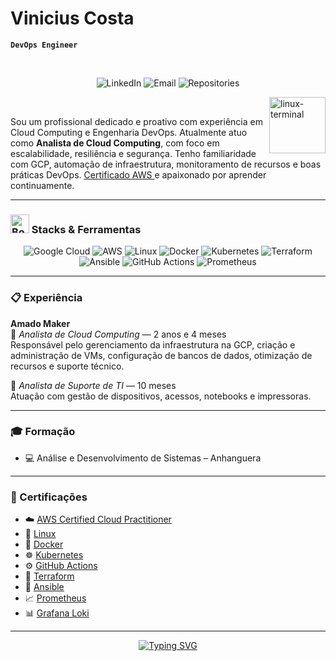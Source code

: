 # Vinicius Costa

**`DevOps Engineer`**

<br>

<!-- Contact Badges -->
<p align="center">
  <!-- LinkedIn Badge -->
  <a href="https://www.linkedin.com/in/devops-vinicius/" style="text-decoration: none;">
    <img alt="LinkedIn" title="Connect with me on LinkedIn" 
         src="https://custom-icon-badges.demolab.com/badge/-LinkedIn-282A36?style=for-the-badge&logo=linkedin&logoColor=white&labelColor=2496ED" />
  </a>

  <!-- Email Badge -->
  <a href="mailto:costavinicius692@gmail.com" style="text-decoration: none;">
    <img alt="Email" title="Send me an email" 
         src="https://custom-icon-badges.demolab.com/badge/-Gmail-282A36?style=for-the-badge&logo=gmail&logoColor=white&labelColor=2496ED" />
  </a>

  <!-- GitHub Repositories Badge -->
  <a href="https://github.com/vinicius3516?tab=repositories" style="text-decoration: none;">
    <img alt="Repositories" title="See my repositories on GitHub" 
         src="https://custom-icon-badges.demolab.com/badge/-Repositories-282A36?style=for-the-badge&logo=repo&logoColor=white&labelColor=2496ED" />
  </a>
</p>

<!-- Linux Gif -->
<img align="right" alt="linux-terminal" src="https://media.tenor.com/dHk-LfzHrtwAAAAj/linux-computer.gif" width="90px" />

<br>

Sou um profissional dedicado e proativo com experiência em Cloud Computing e Engenharia DevOps. Atualmente atuo como **Analista de Cloud Computing**, com foco em escalabilidade, resiliência e segurança. Tenho familiaridade com GCP, automação de infraestrutura, monitoramento de recursos e boas práticas DevOps. <a href="https://www.credly.com/badges/05583c87-adf7-4888-93f5-f28229c29078/linked_in_profile"> Certificado AWS </a> e apaixonado por aprender continuamente.

---

<h3><img src="https://raw.githubusercontent.com/Tarikul-Islam-Anik/Telegram-Animated-Emojis/main/Objects/Books.webp" alt="Books" width="30" height="30" /> Stacks & Ferramentas</h3>

<div align="center">
  <img alt="Google Cloud" src="https://img.shields.io/badge/GCP-4285F4?style=for-the-badge&logo=googlecloud&logoColor=white" />
  <img alt="AWS" src="https://img.shields.io/badge/AWS-232F3E?style=for-the-badge&logo=amazonaws&logoColor=white" />
  <img alt="Linux" src="https://img.shields.io/badge/Linux-FCC624?style=for-the-badge&logo=linux&logoColor=black" />
  <img alt="Docker" src="https://img.shields.io/badge/Docker-2496ED?style=for-the-badge&logo=docker&logoColor=white" />
  <img alt="Kubernetes" src="https://img.shields.io/badge/Kubernetes-326CE5?style=for-the-badge&logo=kubernetes&logoColor=white" />
  <img alt="Terraform" src="https://img.shields.io/badge/Terraform-623CE4?style=for-the-badge&logo=terraform&logoColor=white" />
  <img alt="Ansible" src="https://img.shields.io/badge/Ansible-EE0000?style=for-the-badge&logo=ansible&logoColor=white" />
  <img alt="GitHub Actions" src="https://img.shields.io/badge/GitHub%20Actions-2088FF?style=for-the-badge&logo=githubactions&logoColor=white" />
  <img alt="Prometheus" src="https://img.shields.io/badge/Prometheus-E6522C?style=for-the-badge&logo=prometheus&logoColor=white" />
</div>

---

<h3>📋 Experiência</h3>

**Amado Maker**  
📍 *Analista de Cloud Computing* — 2 anos e 4 meses  
Responsável pelo gerenciamento da infraestrutura na GCP, criação e administração de VMs, configuração de bancos de dados, otimização de recursos e suporte técnico.

📍 *Analista de Suporte de TI* — 10 meses  
Atuação com gestão de dispositivos, acessos, notebooks e impressoras.

---

<h3>🎓 Formação</h3>

- 💻 Análise e Desenvolvimento de Sistemas – Anhanguera  

---

<h3>📜 Certificações</h3>

- ☁️ <a href="https://www.credly.com/badges/05583c87-adf7-4888-93f5-f28229c29078/linked_in_profile">AWS Certified Cloud Practitioner</a>
- 🐧 <a href="https://certificado.devopspro.com.br/certificado?code=ab5e20b1-a3c7-4397-b2f2-4250058c9eb8">Linux</a>  
- 🐳 <a href="https://certificado.devopspro.com.br/certificado?code=6cd6ad91-1ec6-4421-b390-2d6a0046678e">Docker</a>  
- ☸️ <a href="https://certificado.devopspro.com.br/certificado?code=7d248654-51eb-493a-a75d-a2eb581cb4a2">Kubernetes</a>   
- ⚙️ <a href="https://certificado.devopspro.com.br/certificado?code=a1c7c03e-5bd9-4d5d-974a-945c68655306">GitHub Actions</a>  
- 🧱 <a href="https://certificado.devopspro.com.br/certificado?code=17539092-5b71-49e5-a473-dcd890b5f404">Terraform</a>   
- 🔧 <a href="https://certificado.devopspro.com.br/certificado?code=17f692e1-f9d6-4b50-b05c-7c7f69d7db1c">Ansible</a>  
- 📈 <a href="https://certificado.devopspro.com.br/certificado?code=17f692e1-f9d6-4b50-b05c-7c7f69d7db1c">Prometheus</a>  
- 📊 <a href="https://certificado.devopspro.com.br/certificado?code=17f692e1-f9d6-4b50-b05c-7c7f69d7db1c">Grafana Loki</a>

---

<div align="center">

  <a href="https://git.io/typing-svg">
    <img 
      src="https://readme-typing-svg.demolab.com?font=Fira+Code&pause=1000&color=FFFFFF&center=true&vCenter=true&width=500&lines=Infraestrutura+como+c%C3%B3digo;DevOps+na+pr%C3%A1tica;Cloud+native;Kubernetes;Google+Cloud+Plataform" 
      alt="Typing SVG" 
    />
  </a>

</div>
